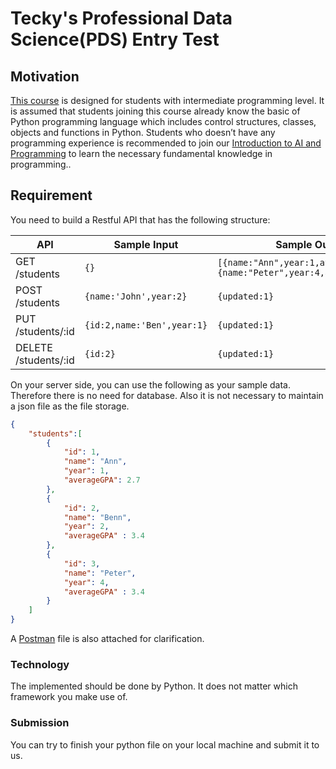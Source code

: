 # Tecky's Professional Data Science(PDS) Entry Test

## Motivation
[This course](https://tecky.io/en/courses/PDS) is designed for students with intermediate programming level. It is assumed that students joining this course already know the basic of Python programming language which includes control structures, classes, objects and functions in Python. Students who doesn’t have any programming experience is recommended to join our [Introduction to AI and Programming](https://tecky.io/en/courses/IAP) to learn the necessary fundamental knowledge in programming..

## Requirement
You need to build a Restful API that has the following structure:

|API| Sample Input | Sample Output|
|---|---|---|
|GET /students |`{}` | `[{name:"Ann",year:1,averageGPA:2.7},{name:"Peter",year:4,averageGPA:3.4}]` |
|POST /students| `{name:'John',year:2}` | `{updated:1}`|
|PUT /students/:id| `{id:2,name:'Ben',year:1}` | `{updated:1}`|
|DELETE /students/:id| `{id:2}` | `{updated:1}` |

On your server side, you can use the following as your 
sample data. Therefore there is no need for database.
Also it is not necessary to maintain a json file as the file
storage.

```json
{
    "students":[
        {
            "id": 1,
            "name": "Ann",
            "year": 1,
            "averageGPA": 2.7
        },
        {
            "id": 2,
            "name": "Benn",
            "year": 2,
            "averageGPA" : 3.4
        },
        {
            "id": 3,
            "name": "Peter",
            "year": 4,
            "averageGPA" : 3.4
        }
    ]
}
```

A [Postman](https://www.getpostman.com/) file is also attached for clarification.

### Technology
The implemented should be done by Python. It does not matter
which framework you make use of.

### Submission
You can try to finish your python file on your local machine and submit it to us.
